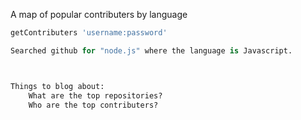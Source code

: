 A map of popular contributers by language

```python
getContributers 'username:password'

Searched github for "node.js" where the language is Javascript.



Things to blog about:
	What are the top repositories?
	Who are the top contributers?
